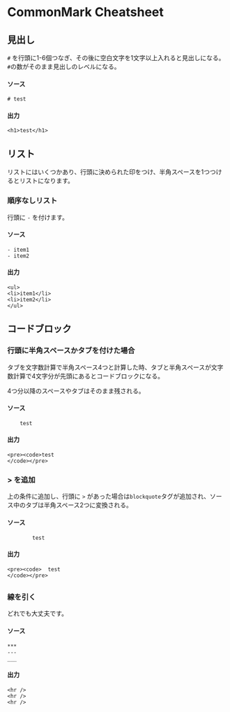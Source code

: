 # CommonMark Cheatsheet

## 見出し

`#` を行頭に1-6個つなぎ、その後に空白文字を1文字以上入れると見出しになる。
`#`の数がそのまま見出しのレベルになる。

#### ソース

```
# test
```

#### 出力

```
<h1>test</h1>
```

## リスト

リストにはいくつかあり、行頭に決められた印をつけ、半角スペースを1つつけるとリストになります。

### 順序なしリスト

行頭に `-` を付けます。

#### ソース

```
- item1
- item2
```

#### 出力

```
<ul>
<li>item1</li>
<li>item2</li>
</ul>
```

## コードブロック

### 行頭に半角スペースかタブを付けた場合

タブを文字数計算で半角スペース4つと計算した時、タブと半角スペースが文字数計算で4文字分が先頭にあるとコードブロックになる。

4つ分以降のスペースやタブはそのまま残される。

#### ソース

```
    test
```

#### 出力

```
<pre><code>test
</code></pre>
```

### > を追加

上の条件に追加し、行頭に `>` があった場合は`blockquote`タグが追加され、ソース中のタブは半角スペース2つに変換される。

#### ソース

```
		test
```

#### 出力

```
<pre><code>  test
</code></pre>
```

## 

### 線を引く

どれでも大丈夫です。

#### ソース

```
***
---
___
```

#### 出力

```
<hr />
<hr />
<hr />
```

